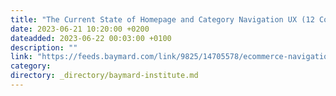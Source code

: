 ```yaml
---
title: "The Current State of Homepage and Category Navigation UX (12 Common Pitfalls)"
date: 2023-06-21 10:20:00 +0200
dateadded: 2023-06-22 00:03:00 +0100
description: ""
link: "https://feeds.baymard.com/link/9825/14705578/ecommerce-navigation-best-practice"
category:
directory: _directory/baymard-institute.md
---
```

